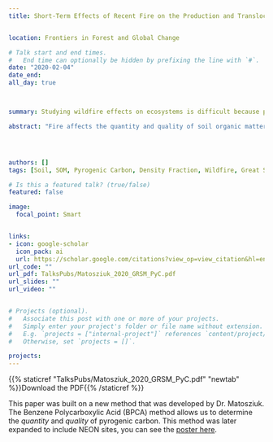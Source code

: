 ```yaml
---
title: Short-Term Effects of Recent Fire on the Production and Translocation of Pyrogenic Carbon in Great Smoky Mountains National Park


location: Frontiers in Forest and Global Change

# Talk start and end times.
#   End time can optionally be hidden by prefixing the line with `#`.
date: "2020-02-04"
date_end: 
all_day: true



summary: Studying wildfire effects on ecosystems is difficult because predicting *where* and *when* something will burn is nearly impossible, and rarely do you have robust pre-fire data. My dissertation samples from the Great Smoky Mountain National Park were collected prior to the Chimney Tops 2 from 2016. It was a wind-driven high intensity and high severity fire that burned >4,500 hectares. In this paper, we examine the pre and post fire pyrogenic carbon signal using an innovative BPCA method developed by Dr. Matosziuk. 

abstract: "Fire affects the quantity and quality of soil organic matter (SOM). While combustion of the O-horizon causes direct losses of SOM, fire also transforms the remaining SOM into a spectrum of thermally altered organic matter. Pyrogenic carbon (PyC) can resist degradation and may have important effects on soil carbon cycling. The objectives of this study are to examine the mobility of PyC. Studying the effects of wildfire is challenging due to the rapid post-fire changes in the ecosystem and lack of robust controls. We overcame those limitations by examining the Chimney Tops 2 Fire which burned 4,617 ha of the Great Smoky Mountains National Park (GRSMNP), including a National Ecological Observatory Network (NEON) site, in November 2016. We examined PyC in soils from three time points from an area burned at low-severity (pre-, immediate post-, and 11 months post-fire) and two time points from areas burned at lower to higher severity (immediate post- and 11 months post-fire). At locations with pre-fire soil samples we found that PyC increased in the O-horizon (2.22 g BPCA/kg soil) after low severity fire, which resulted in higher PyC concentrations at 5–10 cm (0.73 g BPCA/kg soil and 17.79 g BPCA/kg C) and 10–20 cm (12.19 g BPCA/kg C) of depth in the mineral soil. Sites burned at higher severity had more PyC in the O horizon relative to sites burned at lower severity (10.29 g BPCA/kg soil and 29.89 g BPCA/kg C). As a result of higher concentrations of PyC in the O-horizons burned at higher severity, statistically more PyC moved from the O-horizon to the 0–10 cm horizon from immediate to 1-year post-fire (1.37 g BPCA/kg soil and 16.10 g BPCA/kg C). Lastly, the depth profile of C and BPCA suggest a shift in the source and amount of PyC in these soil profiles over time—possibly as a result of fire suppression. Results indicate that low severity fire may be an important mechanism by which PyC is produced and transported into mineral soils."




authors: []
tags: [Soil, SOM, Pyrogenic Carbon, Density Fraction, Wildfire, Great Smokey Mountain National Park]

# Is this a featured talk? (true/false)
featured: false

image: 
  focal_point: Smart


links:
- icon: google-scholar 
  icon_pack: ai
  url: https://scholar.google.com/citations?view_op=view_citation&hl=en&user=miYEsFoAAAAJ&citation_for_view=miYEsFoAAAAJ:_FxGoFyzp5QC
url_code: ""
url_pdf: TalksPubs/Matosziuk_2020_GRSM_PyC.pdf
url_slides: ""
url_video: ""


# Projects (optional).
#   Associate this post with one or more of your projects.
#   Simply enter your project's folder or file name without extension.
#   E.g. `projects = ["internal-project"]` references `content/project/deep-learning/index.md`.
#   Otherwise, set `projects = []`.

projects:
---
```

{{% staticref "TalksPubs/Matosziuk_2020_GRSM_PyC.pdf" "newtab" %}}Download the PDF{{% /staticref %}}

This paper was built on a new method that was developed by Dr. Matosziuk. The Benzene Polycarboxylic Acid (BPCA) method allows us to determine the *quantity* and *quality* of pyrogenic carbon. This method was later expanded to include NEON sites, you can see the [poster here](https://twitter.com/AdrianCGallo/status/1082319604070834180). 
